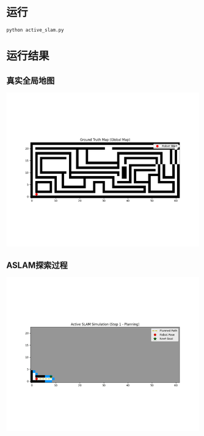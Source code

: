 # 运行
```
python active_slam.py
```

# 运行结果
## 真实全局地图
![真是地图](active_slam_global_map.png)
## ASLAM探索过程
![实验结果](mapping_process.gif)
